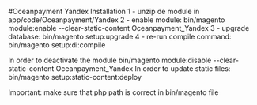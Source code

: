 #Oceanpayment Yandex
Installation
1 - unzip de module in app/code/Oceanpayment/Yandex
2 - enable module: bin/magento module:enable --clear-static-content Oceanpayment_Yandex
3 - upgrade database: bin/magento setup:upgrade
4 - re-run compile command: bin/magento setup:di:compile

In order to deactivate the module bin/magento module:disable --clear-static-content Oceanpayment_Yandex
In order to update static files: bin/magento setup:static-content:deploy

Important: make sure that php path is correct in bin/magento file
